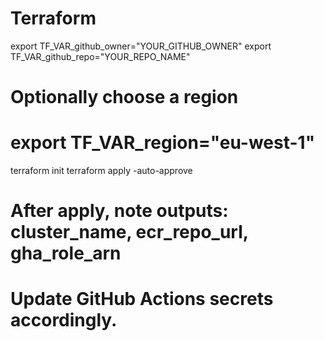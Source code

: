 # Terraform

export TF_VAR_github_owner="YOUR_GITHUB_OWNER"
export TF_VAR_github_repo="YOUR_REPO_NAME"
# Optionally choose a region
# export TF_VAR_region="eu-west-1"

terraform init
terraform apply -auto-approve

# After apply, note outputs: cluster_name, ecr_repo_url, gha_role_arn
# Update GitHub Actions secrets accordingly.
